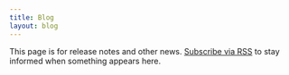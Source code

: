 ```yaml
---
title: Blog
layout: blog
---
```


This page is for release notes and other news. [Subscribe via RSS](https://cosma.graphlab.fr/feed.xml) to stay informed when something appears here.